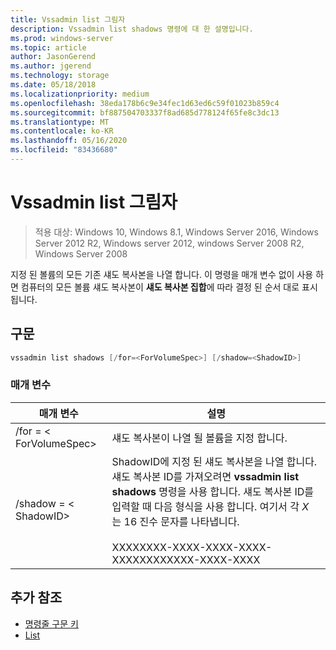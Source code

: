 ```yaml
---
title: Vssadmin list 그림자
description: Vssadmin list shadows 명령에 대 한 설명입니다.
ms.prod: windows-server
ms.topic: article
author: JasonGerend
ms.author: jgerend
ms.technology: storage
ms.date: 05/18/2018
ms.localizationpriority: medium
ms.openlocfilehash: 38eda178b6c9e34fec1d63ed6c59f01023b859c4
ms.sourcegitcommit: bf887504703337f8ad685d778124f65fe8c3dc13
ms.translationtype: MT
ms.contentlocale: ko-KR
ms.lasthandoff: 05/16/2020
ms.locfileid: "83436680"
---
```

# <a name="vssadmin-list-shadows"></a>Vssadmin list 그림자

> 적용 대상: Windows 10, Windows 8.1, Windows Server 2016, Windows Server 2012 R2, Windows server 2012, windows Server 2008 R2, Windows Server 2008

지정 된 볼륨의 모든 기존 섀도 복사본을 나열 합니다. 이 명령을 매개 변수 없이 사용 하면 컴퓨터의 모든 볼륨 섀도 복사본이 **섀도 복사본 집합**에 따라 결정 된 순서 대로 표시 됩니다.

## <a name="syntax"></a>구문

```PowerShell
vssadmin list shadows [/for=<ForVolumeSpec>] [/shadow=<ShadowID>]
```

### <a name="parameters"></a>매개 변수

|매개 변수|설명|
|---|---|
|/for = \< ForVolumeSpec>|섀도 복사본이 나열 될 볼륨을 지정 합니다.|
|/shadow = \< ShadowID>|ShadowID에 지정 된 섀도 복사본을 나열 합니다. 섀도 복사본 ID를 가져오려면 **vssadmin list shadows** 명령을 사용 합니다. 섀도 복사본 ID를 입력할 때 다음 형식을 사용 합니다. 여기서 각 *X* 는 16 진수 문자를 나타냅니다.<br><br>XXXXXXXX-XXXX-XXXX-XXXX-XXXXXXXXXXXX-XXXX-XXXX|

## <a name="additional-references"></a>추가 참조

* [명령줄 구문 키](https://docs.microsoft.com/previous-versions/windows/it-pro/windows-server-2012-r2-and-2012/cc771080(v%3dws.11))
* [List](vssadmin.md)